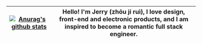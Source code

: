 | <a href="https://github.com/anuraghazra/github-readme-stats"><img align="center" src="https://github-readme-stats.vercel.app/api?username=JERRY-Z-J-R&theme=vue&hide=contribs&show_icons=true&include_all_commits=true" alt="Anurag's github stats" /></a> | Hello! I'm Jerry (zhōu jí ruì), I love design, front-end and electronic products, and I am inspired to become a romantic full stack engineer. |
| ------------------------------------------------------------ | ------------------------------------------------------------ |
